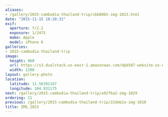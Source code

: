 ```yaml
---
aliases:
- /gallery/2015-cambodia-thailand-trip/cbb80b5-img-1023.html
date: "2015-11-15 18:20:32"
exif:
  aperture: f/2.2
  exposure: 1/2475
  make: Apple
  model: iPhone 6
galleries:
- 2015-cambodia-thailand-trip
image:
  height: 960
  url: https://s3.dualstack.us-east-1.amazonaws.com/dpb587-website-us-east-1/asset/gallery/2015-cambodia-thailand-trip/cbb80b5-img-1023~1280.jpg
  width: 1280
layout: gallery-photo
location:
  latitude: 11.56391167
  longitude: 104.931175
next: /gallery/2015-cambodia-thailand-trip/a92f6a2-img-1029
ordering: 11
previous: /gallery/2015-cambodia-thailand-trip/22deb2a-img-1010
title: IMG_1023
---
```

